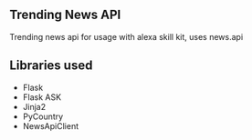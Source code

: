 ## Trending News API 
Trending news api for usage with alexa skill kit, uses news.api

## Libraries used
- Flask
- Flask ASK
- Jinja2
- PyCountry
- NewsApiClient